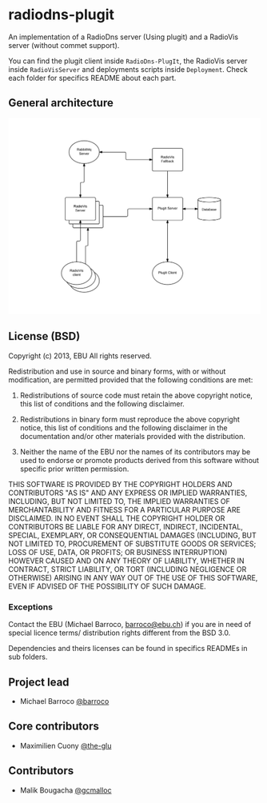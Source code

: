 radiodns-plugit
===============

An implementation of a RadioDns server (Using plugit) and a RadioVis server (without commet support).

You can find the plugit client inside `RadioDns-PlugIt`, the RadioVis server inside `RadioVisServer` and deployments scripts inside `Deployment`. Check each folder for specifics README about each part.

## General architecture

![Image](architecture-radiodns.png?raw=true)

## License (BSD)

Copyright (c) 2013, EBU
All rights reserved.

Redistribution and use in source and binary forms, with or without modification, are permitted provided that the following conditions are met:

1. Redistributions of source code must retain the above copyright notice, this list of conditions and the following disclaimer.

2. Redistributions in binary form must reproduce the above copyright notice, this list of conditions and the following disclaimer in the documentation and/or other materials provided with the distribution.

3. Neither the name of the EBU nor the names of its contributors may be used to endorse or promote products derived from this software without specific prior written permission.

THIS SOFTWARE IS PROVIDED BY THE COPYRIGHT HOLDERS AND CONTRIBUTORS "AS IS" AND ANY EXPRESS OR IMPLIED WARRANTIES, INCLUDING, BUT NOT LIMITED TO, THE IMPLIED WARRANTIES OF MERCHANTABILITY AND FITNESS FOR A PARTICULAR PURPOSE ARE DISCLAIMED. IN NO EVENT SHALL THE COPYRIGHT HOLDER OR CONTRIBUTORS BE LIABLE FOR ANY DIRECT, INDIRECT, INCIDENTAL, SPECIAL, EXEMPLARY, OR CONSEQUENTIAL DAMAGES (INCLUDING, BUT NOT LIMITED TO, PROCUREMENT OF SUBSTITUTE GOODS OR SERVICES; LOSS OF USE, DATA, OR PROFITS; OR BUSINESS INTERRUPTION) HOWEVER CAUSED AND ON ANY THEORY OF LIABILITY, WHETHER IN CONTRACT, STRICT LIABILITY, OR TORT (INCLUDING NEGLIGENCE OR OTHERWISE) ARISING IN ANY WAY OUT OF THE USE OF THIS SOFTWARE, EVEN IF ADVISED OF THE POSSIBILITY OF SUCH DAMAGE.

### Exceptions

Contact the EBU (Michael Barroco, barroco@ebu.ch) if you are in need of special licence terms/ distribution rights different from the BSD 3.0.

Dependencies and theirs licenses can be found in specifics READMEs in sub folders.

## Project lead

* Michael Barroco [@barroco](https://github.com/barroco)

## Core contributors

* Maximilien Cuony [@the-glu](https://github.com/the-glu)

## Contributors

* Malik Bougacha [@gcmalloc](https://github.com/gcmalloc)